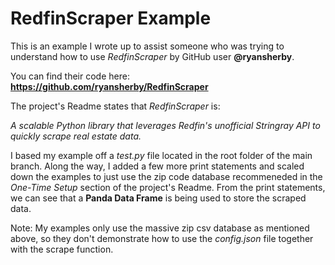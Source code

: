 # RedfinScraper Example

This is an example I wrote up to assist someone who was trying to understand how to use _RedfinScraper_ by GitHub user **@ryansherby**.

You can find their code here: **https://github.com/ryansherby/RedfinScraper**

The project's Readme states that _RedfinScraper_ is:

_A scalable Python library that leverages Redfin's unofficial Stringray API to quickly scrape real estate data._

I based my example off a _test.py_ file located in the root folder of the main branch. Along the way, I added a few more print statements and scaled down the examples to just use the zip code database recommeneded in the _One-Time Setup_ section of the project's Readme. From the print statements, we can see that a **Panda Data Frame** is being used to store the scraped data.

Note: My examples only use the massive zip csv database as mentioned above, so they don't demonstrate how to use the _config.json_ file together with the scrape function.
